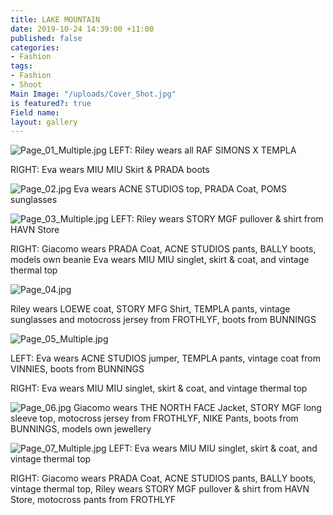 ```yaml
---
title: LAKE MOUNTAIN
date: 2019-10-24 14:39:00 +11:00
published: false
categories:
- Fashion
tags:
- Fashion
- Shoot
Main Image: "/uploads/Cover_Shot.jpg"
is featured?: true
Field name: 
layout: gallery
---
```


![Page_01_Multiple.jpg](/uploads/Page_01_Multiple.jpg)
LEFT: Riley wears all RAF SIMONS X TEMPLA                                        

RIGHT: Eva wears MIU MIU Skirt & PRADA boots 

![Page_02.jpg](/uploads/Page_02.jpg)
Eva wears ACNE STUDIOS top, PRADA Coat, POMS sunglasses

![Page_03_Multiple.jpg](/uploads/Page_03_Multiple.jpg)
LEFT:  Riley wears STORY MGF pullover & shirt from HAVN Store 

RIGHT: Giacomo wears PRADA Coat, ACNE STUDIOS pants, BALLY boots, models own beanie
Eva wears MIU MIU singlet, skirt & coat, and vintage thermal top 

![Page_04.jpg](/uploads/Page_04.jpg)

Riley wears LOEWE coat, STORY MFG Shirt, TEMPLA pants, vintage sunglasses and motocross jersey from FROTHLYF, boots from BUNNINGS

![Page_05_Multiple.jpg](/uploads/Page_05_Multiple.jpg)

LEFT: Eva wears ACNE STUDIOS jumper, TEMPLA pants, vintage coat from VINNIES, boots from BUNNINGS

RIGHT: Eva wears MIU MIU singlet, skirt & coat, and vintage thermal top 

![Page_06.jpg](/uploads/Page_06.jpg)
Giacomo wears THE NORTH FACE Jacket, STORY MGF long sleeve top, motocross jersey from FROTHLYF, NIKE Pants, boots from BUNNINGS, models own jewellery 

![Page_07_Multiple.jpg](/uploads/Page_07_Multiple.jpg)
LEFT: Eva wears MIU MIU singlet, skirt & coat, and vintage thermal top 

RIGHT: Giacomo wears PRADA Coat, ACNE STUDIOS pants, BALLY boots, vintage thermal top,
Riley wears STORY MGF pullover & shirt from HAVN Store, motocross pants from FROTHLYF
